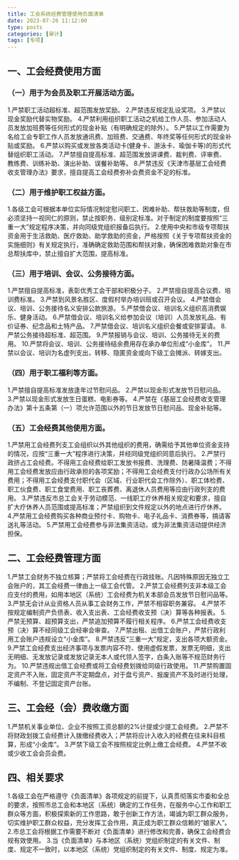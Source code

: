 ```yaml
---
title: 工会系统经费管理使用负面清单
date: 2023-07-26 11:12:00
type: posts
categories: [审计]
tags: [专项]
---
```


## 一、工会经费使用方面

### （一）用于为会员及职工开展活动方面。

1.严禁职工活动超标准、超范围发放奖励。
2.严禁违反规定乱设奖项。
3.严禁以现金奖励代替实物奖励。
4.严禁利用组织职工活动之机给工作人员、参加活动人员发放加班费等任何形式的现金补贴（有明确规定的除外）。
5.严禁以工作需要为名给工会专职工作人员发放通讯费、加班费、交通费、年终奖等任何形式的现金补贴或奖励。
6.严禁以购买或发放各类活动卡(健身卡、游泳卡、瑜伽卡等)的形式代替组织职工活动。
7.严禁擅自提高标准、超范围发放讲课费、裁判费、评审费、教练费、训练补助、演出补助、误餐补助等。
8.严禁违反《天津市基层工会经费收支管理办法》要求，擅自提高工会经费弥补会费资金不足的标准。

### （二）用于维护职工权益方面。

1.各级工会可根据本单位实际情况制定慰问职工、困难补助、帮扶救助等制度，但必须坚持一视同仁的原则，禁止按职务、级别定标准。对于制定的制度要按照“三重一大”规定程序决策，并向同级党组织报备后执行。
2.使用中央和市级专项帮扶资金用于生活救助、医疗救助、助学救助的资金，严格按照《关于专项帮扶资金的实施细则》有关规定执行，准确确定救助范围和帮扶对象，确保困难救助对象在市总帮扶库中，禁止擅自扩大范围，提高标准。

### （三）用于培训、会议、公务接待方面。

1.严禁擅自提高标准，表彰优秀工会干部和积极分子。
2.严禁擅自提高会议费、培训费标准。
3.严禁到风景名胜区、度假村举办培训班或召开会议。
4.严禁借会议、培训、公务接待名义安排公款旅游。
5.严禁借会议、培训名义组织高消费娱乐、健身活动。
6.严禁借会议、培训名义给参加会议（培训）人员发放礼品、有价证券、纪念品和土特产品。
7.严禁借会议、培训名义组织会餐或安排宴请。
8.严禁公务接待超标准、超范围。
9.严禁报销与会议、培训、公务接待无关的费用。
10.严禁将会议、培训、公务接待结余费用存在承办单位形成“小金库”。
11.严禁以会议、培训为名虚列支出，转移、隐匿资金或向下级工会摊派、转嫁支出。

### （四）用于职工福利等方面。

1.严禁擅自提高标准发放逢年过节慰问品。
2.严禁以现金形式发放节日慰问品。
3.严禁以现金形式发放生日蛋糕、电影券等。
4.严禁在《基层工会经费收支管理办法》第十五条第（一）项允许范围以外的节日发放节日慰问品、现金补贴等。

### （五）工会经费其他使用方面。

1.严禁用工会经费列支工会组织以外其他组织的费用，确需给予其他单位资金支持的情况，应按“三重一大”程序进行决策，并经同级党组织同意后执行。
2.严禁行政挤占工会经费。不得用工会经费给职工发放书报费、洗理费、防暑降温费；不得用工会经费发放应由行政承担的各项奖励；不得用工会经费支付行政办公场所有关费用；不得用工会经费支付职代会（区域、行业职代会工作除外）、职工体检费、职工伙食费、职工食堂费用、职工丧葬费、离退休人员费用等应由行政列支的费用。
3.严禁违反市总工会关于劳动模范、一线职工疗休养相关规定和要求，擅自扩大疗休养人员范围或提高标准；严禁组织到文件规定以外的地点进行疗休养。
4.严禁用工会经费购买各种商业预付卡、购物卡、电子礼品卡、消费券等，搞请客送礼等活动。
5.严禁用工会经费参与非法集资活动，或为非法集资活动提供经济担保。

## 二、工会经费管理方面

1.严禁工会财务不独立核算；严禁将工会经费在行政挂账。凡因特殊原因无独立工会账户的，其工会经费一律由上一级工会代管。
2.严禁工会经费列支非本级工会应支付的费用，如用本地区（系统）工会经费为机关本部会员发放节日慰问品等。
3.严禁无会计从业资格人员从事工会财务工作，严禁不相容职务兼容。
4.严禁不按规定编制资产负债表、收入支出表、工会经费收支预（决）算等各种报表。
5.严禁无预算、超预算支出，严禁追加预算不履行相关程序。
6.严禁工会经费收支预（决）算不经同级工会经审会审查。
7.严禁出租、出借工会账户，严禁行政利用工会账户违规设立“小金库”。
8.严禁违反“三重一大”规定，支出各项大额资金。
9.严禁工会经费支出经济事项与发票内容不符、使用虚假发票，发票无明细，支出无明细、无发放记录或发放记录无本人或代领人签字，白条入账等不规范财务行为。
10.严禁违规出借工会经费或将工会经费划拨给同级行政使用。
11.严禁购置固定资产不入账，固定资产不定期盘点，对于盘亏资产、报废资产不及时进行处理，不编制、不登记固定资产台账。

## 三、工会经（会）费收缴方面

1.严禁机关事业单位、企业不按照工资总额的2%计提或少提工会经费。
2.严禁不将财政划拨工会经费计入拨缴经费收入；严禁将应计入收入的经费在往来科目核算，形成“小金库”。
3.严禁下级工会不按照规定比例上缴工会经费。
4.严禁不收或少收工会会员会费。

## 四、相关要求

1.各级工会在严格遵守《负面清单》各项规定的前提下，认真贯彻落实市委和全总的要求，按照市总工会和本地区（系统）确定的工作任务，在服务中心工作和职工群众等方面，积极探索新的工作思路，敢于创新工作方法，竭诚为职工群众服务，切实维护职工群众权益，充分发挥工会作用，真正成为职工群众信赖的“娘家人”。
2.市总工会将根据工作需要不断对《负面清单》进行修改和完善，确保工会经费合规有效使用。
3.当《负面清单》与本地区（系统）党组织制定的有关文件、制度、规定不一致时，以本地区（系统）党组织制定的有关文件、制度、规定为准。